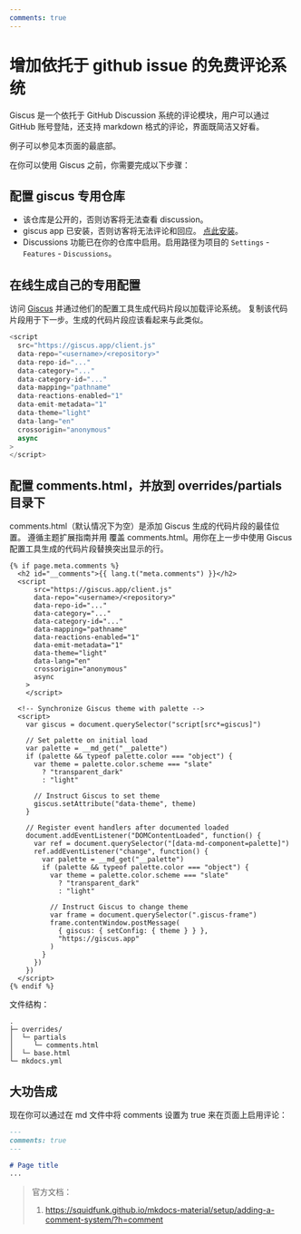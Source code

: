 ```yaml
---
comments: true
---
```

# 增加依托于 github issue 的免费评论系统

Giscus 是一个依托于 GitHub Discussion 系统的评论模块，用户可以通过 GitHub 账号登陆，还支持 markdown 格式的评论，界面既简洁又好看。

例子可以参见本页面的最底部。

在你可以使用 Giscus 之前，你需要完成以下步骤：

## 配置 giscus 专用仓库
*    该仓库是公开的，否则访客将无法查看 discussion。
*    giscus app 已安装，否则访客将无法评论和回应。 [点此安装](https://github.com/apps/giscus)。
*    Discussions 功能已在你的仓库中启用。启用路径为项目的 `Settings` - `Features` - `Discussions`。

## 在线生成自己的专用配置
访问 [Giscus](https://giscus.app/) 并通过他们的配置工具生成代码片段以加载评论系统。
复制该代码片段用于下一步。生成的代码片段应该看起来与此类似。

```javascript
<script
  src="https://giscus.app/client.js"
  data-repo="<username>/<repository>"
  data-repo-id="..."
  data-category="..."
  data-category-id="..."
  data-mapping="pathname"
  data-reactions-enabled="1"
  data-emit-metadata="1"
  data-theme="light"
  data-lang="en"
  crossorigin="anonymous"
  async
>
</script>
```
## 配置 comments.html，并放到 overrides/partials 目录下
comments.html（默认情况下为空）是添加 Giscus 生成的代码片段的最佳位置。
遵循主题扩展指南并用 覆盖 comments.html。用你在上一步中使用 Giscus 配置工具生成的代码片段替换突出显示的行。
```hl_lines="3-17"
{% if page.meta.comments %}
  <h2 id="__comments">{{ lang.t("meta.comments") }}</h2>
  <script
      src="https://giscus.app/client.js"
      data-repo="<username>/<repository>"
      data-repo-id="..."
      data-category="..."
      data-category-id="..."
      data-mapping="pathname"
      data-reactions-enabled="1"
      data-emit-metadata="1"
      data-theme="light"
      data-lang="en"
      crossorigin="anonymous"
      async
    >
    </script>

  <!-- Synchronize Giscus theme with palette -->
  <script>
    var giscus = document.querySelector("script[src*=giscus]")

    // Set palette on initial load
    var palette = __md_get("__palette")
    if (palette && typeof palette.color === "object") {
      var theme = palette.color.scheme === "slate"
        ? "transparent_dark"
        : "light"

      // Instruct Giscus to set theme
      giscus.setAttribute("data-theme", theme) 
    }

    // Register event handlers after documented loaded
    document.addEventListener("DOMContentLoaded", function() {
      var ref = document.querySelector("[data-md-component=palette]")
      ref.addEventListener("change", function() {
        var palette = __md_get("__palette")
        if (palette && typeof palette.color === "object") {
          var theme = palette.color.scheme === "slate"
            ? "transparent_dark"
            : "light"

          // Instruct Giscus to change theme
          var frame = document.querySelector(".giscus-frame")
          frame.contentWindow.postMessage(
            { giscus: { setConfig: { theme } } },
            "https://giscus.app"
          )
        }
      })
    })
  </script>
{% endif %}
```
文件结构：
```
.
├─ overrides/
│  └─ partials
│     └─ comments.html
│  └─ base.html
└─ mkdocs.yml
```
## 大功告成

现在你可以通过在 md 文件中将 comments 设置为 true 来在页面上启用评论：

```markdown
---
comments: true
---

# Page title
...
```


> 官方文档： 
> 1. https://squidfunk.github.io/mkdocs-material/setup/adding-a-comment-system/?h=comment